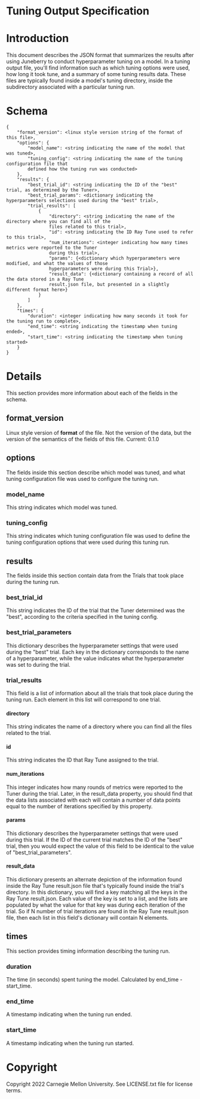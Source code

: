 Tuning Output Specification
==========

# Introduction

This document describes the JSON format that summarizes the results after using Juneberry to 
conduct hyperparameter tuning on a model. In a tuning output file, you'll find information such 
as which tuning options were used, how long it took tune, and a summary of some tuning results 
data. These files are typically found inside a model's tuning directory, inside the subdirectory 
associated with a particular tuning run.

# Schema
```
{
    "format_version": <linux style version string of the format of this file>,
    "options": {
        "model_name": <string indicating the name of the model that was tuned>,
        "tuning_config": <string indicating the name of the tuning configuration file that 
        defined how the tuning run was conducted>
    },
    "results": {
        "best_trial_id": <string indicating the ID of the "best" trial, as determined by the Tuner>,
        "best_trial_params": <dictionary indicating the hyperparameters selections used during the "best" trial>,
        "trial_results": [
            {
                "directory": <string indicating the name of the directory where you can find all of the 
                files related to this trial>,
                "id": <string indicating the ID Ray Tune used to refer to this trial>,
                "num_iterations": <integer indicating how many times metrics were reported to the Tuner 
                during this trial>,
                "params": {<dictionary which hyperparameters were modified, and what the values of those 
                hyperparameters were during this Trial>},
                "result_data": {<dictionary containing a record of all the data stored in a Ray Tune
                result.json file, but presented in a slightly different format here>}
            }
        ]
    },
    "times": {
        "duration": <integer indicating how many seconds it took for the tuning run to complete>,
        "end_time": <string indicating the timestamp when tuning ended>,
        "start_time": <string indicating the timestamp when tuning started>
    }
}
```

# Details
This section provides more information about each of the fields in the schema. 

## format_version
Linux style version of **format** of the file. Not the version of 
the data, but the version of the semantics of the fields of this file. 
Current: 0.1.0

## options
The fields inside this section describe which model was tuned, and what tuning 
configuration file was used to configure the tuning run.

### model_name
This string indicates which model was tuned.

### tuning_config
This string indicates which tuning configuration file was used to define the tuning 
configuration options that were used during this tuning run.

## results
The fields inside this section contain data from the Trials that took place during the 
tuning run.

### best_trial_id
This string indicates the ID of the trial that the Tuner determined was the "best", according 
to the criteria specified in the tuning config.

### best_trial_parameters
This dictionary describes the hyperparameter settings that were used during the "best" trial. Each 
key in the dictionary corresponds to the name of a hyperparameter, while the value indicates what 
the hyperparameter was set to during the trial.

### trial_results
This field is a list of information about all the trials that took place during the tuning run. Each 
element in this list will correspond to one trial.

#### directory
This string indicates the name of a directory where you can find all the files related to the trial.

#### id
This string indicates the ID that Ray Tune assigned to the trial.

#### num_iterations
This integer indicates how many rounds of metrics were reported to the Tuner during the trial. Later, in 
the result_data property, you should find that the data lists associated with each will contain a number 
of data points equal to the number of iterations specified by this property.

#### params
This dictionary describes the hyperparameter settings that were used during this trial. If the ID of 
the current trial matches the ID of the "best" trial, then you would expect the value of this field to 
be identical to the value of "best_trial_parameters".

#### result_data
This dictionary presents an alternate depiction of the information found inside the Ray Tune result.json 
file that's typically found inside the trial's directory. In this dictionary, you will find a key matching 
all the keys in the Ray Tune result.json. Each value of the key is set to a list, and the lists are 
populated by what the value for that key was during each iteration of the trial. So if N number of 
trial iterations are found in the Ray Tune result.json file, then each list in this field's dictionary 
will contain N elements.

## times
This section provides timing information describing the tuning run.

### duration
The time (in seconds) spent tuning the model. Calculated by end_time - start_time.

### end_time
A timestamp indicating when the tuning run ended.

### start_time
A timestamp indicating when the tuning run started.

# Copyright

Copyright 2022 Carnegie Mellon University. See LICENSE.txt file for license terms.
